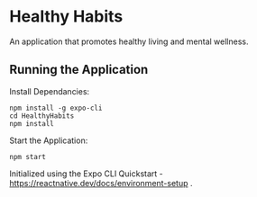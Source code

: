 # Healthy Habits

An application that promotes healthy living and mental wellness.

## Running the Application

Install Dependancies:
```
npm install -g expo-cli
cd HealthyHabits
npm install
```

Start the Application:
```
npm start
```

Initialized using the Expo CLI Quickstart - https://reactnative.dev/docs/environment-setup .